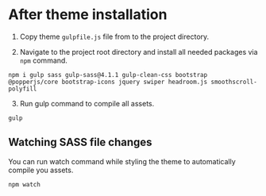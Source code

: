 # After theme installation

1. Copy theme `gulpfile.js` file from to the project directory.

2. Navigate to the project root directory and install all needed packages via `npm` command.

`npm i gulp sass gulp-sass@4.1.1 gulp-clean-css bootstrap @popperjs/core bootstrap-icons jquery swiper headroom.js smoothscroll-polyfill`

3. Run gulp command to compile all assets.

`gulp`

## Watching SASS file changes

You can run watch command while styling the theme to automatically compile you assets.

`npm watch`

